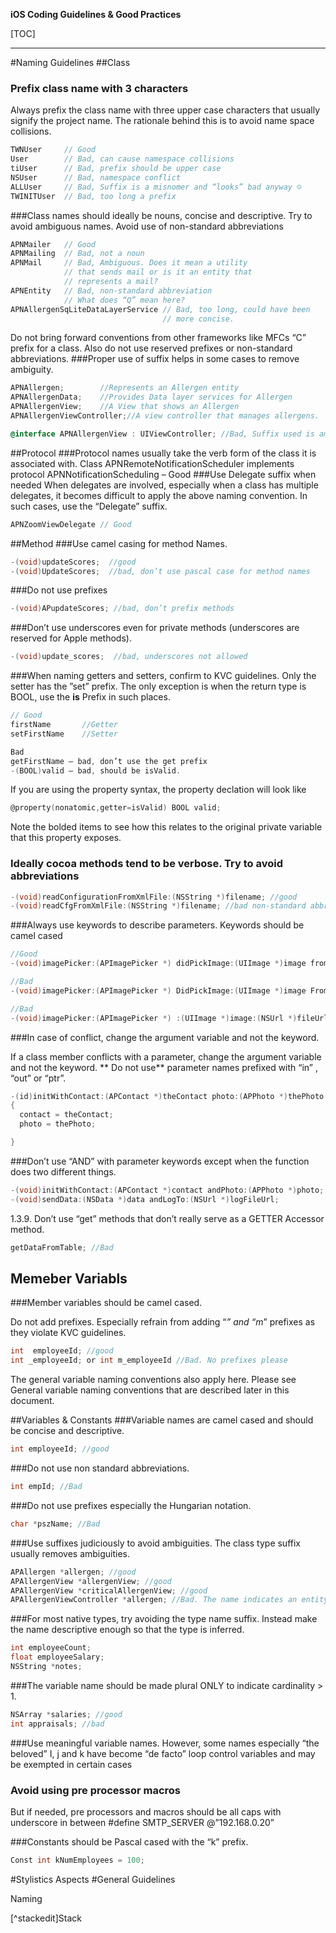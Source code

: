  
**iOS Coding Guidelines & Good Practices**

[TOC]

----------
#Naming Guidelines
##Class
### Prefix class name with 3 characters
Always prefix the class name with three upper case characters that usually signify the project name. The rationale behind this is to avoid name space collisions.

```ObjectiveC
TWNUser     // Good
User		// Bad, can cause namespace collisions
tiUser      // Bad, prefix should be upper case
NSUser      // Bad, namespace conflict
ALLUser     // Bad, Suffix is a misnomer and “looks” bad anyway ☺
TWINITUser  // Bad, too long a prefix
```
###Class names should ideally be nouns, concise and descriptive. 
Try to avoid ambiguous names. Avoid use of non-standard abbreviations
```ObjectiveC
APNMailer   // Good
APNMailing  // Bad, not a noun
APNMail     // Bad, Ambiguous. Does it mean a utility 
			// that sends mail or is it an entity that
			// represents a mail?
APNEntity   // Bad, non-standard abbreviation 
            // What does “Q” mean here? 
APNAllergenSqLiteDataLayerService // Bad, too long, could have been
					              // more concise.
```
Do not bring forward conventions from other frameworks like MFCs “C” prefix for a class. Also do not use reserved prefixes or non-standard abbreviations.
###Proper use of suffix helps in some cases to remove ambiguity. 

```ObjectiveC
APNAllergen;		//Represents an Allergen entity
APNAllergenData;	//Provides Data layer services for Allergen
APNAllergenView;	//A View that shows an Allergen
APNAllergenViewController;//A view controller that manages allergens.

@interface APNAllergenView : UIViewController; //Bad, Suffix used is ambiguous. The suffix should be ViewController
```
##Protocol
###Protocol names usually take the verb form of the class it is associated with. 
Class APNRemoteNotificationScheduler implements protocol APNNotificationScheduling – Good
###Use Delegate suffix when needed
When delegates are involved, especially when a class has multiple delegates, it becomes difficult to apply the above naming convention. In such cases, use the “Delegate” suffix.     
```ObjectiveC
APNZoomViewDelegate // Good
```
##Method
###Use camel casing for method Names. 
```ObjectiveC
-(void)updateScores;  //good
-(void)UpdateScores;  //bad, don’t use pascal case for method names
```
###Do not use prefixes
```ObjectiveC
-(void)APupdateScores; //bad, don’t prefix methods
```
###Don’t use underscores even for private methods (underscores are reserved for Apple methods). 
```ObjectiveC
-(void)update_scores;  //bad, underscores not allowed
```
###When naming getters and setters, confirm to KVC guidelines. 
Only the setter has the ”set” prefix. The only exception is when the return type is BOOL, use the  **is** Prefix in such places.

```ObjectiveC
// Good
firstName 		//Getter
setFirstName 	//Setter

Bad
getFirstName – bad, don’t use the get prefix
-(BOOL)valid – bad, should be isValid.
```
If you are using the property syntax, the property declation will look like
```ObjectiveC
@property(nonatomic,getter=isValid) BOOL valid;
```

Note the bolded items to see how this relates to the original private variable that this property exposes.

### Ideally cocoa methods tend to be verbose. Try to avoid abbreviations
```ObjectiveC
-(void)readConfigurationFromXmlFile:(NSString *)filename; //good
-(void)readCfgFromXmlFile:(NSString *)filename; //bad non-standard abbreviation
```

###Always use keywords to describe parameters. Keywords should be camel cased

```ObjectiveC
//Good
-(void)imagePicker:(APImagePicker *) didPickImage:(UIImage *)image fromFile:(NSUrl *)fileUrl;

//Bad
-(void)imagePicker:(APImagePicker *) DidPickImage:(UIImage *)image FromFile:(NSUrl *)fileUrl;     //wrong case for keywords

//Bad
-(void)imagePicker:(APImagePicker *) :(UIImage *)image:(NSUrl *)fileUrl; //No keywords
```

###In case of conflict, change the argument variable and not the keyword.

If a class member conflicts with a parameter, change the argument variable and not the keyword. ** Do not use** parameter names prefixed with “in” , “out” or  “ptr”.
```ObjectiveC
-(id)initWithContact:(APContact *)theContact photo:(APPhoto *)thePhoto
{
  contact = theContact;
  photo = thePhoto;

}
```
###Don’t use “AND” with parameter keywords except when the function does two different things.
```ObjectiveC
-(void)initWithContact:(APContact *)contact andPhoto:(APPhoto *)photo; //Bad
-(void)sendData:(NSData *)data andLogTo:(NSUrl *)logFileUrl;
```
1.3.9.	Don’t use “get” methods that don’t really serve as a GETTER Accessor method.
```ObjectiveC
getDataFromTable; //Bad
```

## Memeber Variabls
###Member variables should be camel cased.

Do not add prefixes. Especially refrain from adding “_” and “m_” prefixes as they violate KVC guidelines.
```ObjectiveC
int  employeeId; //good
int _employeeId; or int m_employeeId //Bad. No prefixes please
```

The general variable naming conventions also apply here. Please see General variable naming conventions that are described later in this document.

##Variables & Constants
###Variable names are camel cased and should be concise and descriptive.
```ObjectiveC
int employeeId; //good
```
###Do not use non standard abbreviations.
```ObjectiveC
int empId; //Bad
```
###Do not use prefixes especially the Hungarian notation.
```ObjectiveC
char *pszName; //Bad
```
###Use suffixes judiciously to avoid ambiguities.  The class type suffix usually removes ambiguities. 
```ObjectiveC
APAllergen *allergen; //good
APAllergenView *allergenView; //good
APAllergenView *criticalAllergenView; //good
APAllergenViewController *allergen; //Bad. The name indicates an entity type and not a view controller.
```
###For most native types, try avoiding the type name suffix. Instead make the name descriptive enough so that the type is inferred.
```ObjectiveC
int employeeCount;
float employeeSalary;
NSString *notes;
```
###The variable name should be made plural ONLY to indicate cardinality > 1.
```ObjectiveC
NSArray *salaries; //good
int appraisals; //bad
```
###Use meaningful variable names.
However, some names especially “the beloved” I, j and k have become  “de facto” loop control variables and may be exempted in certain cases 

### Avoid using pre processor macros
But if needed, pre processors and macros should be all caps with underscore in between
#define SMTP_SERVER @”192.168.0.20”

###Constants should be Pascal cased with the “k” prefix.
```ObjectiveC
Const int kNumEmployees = 100;
```


#Stylistics Aspects
#General Guidelines

Naming

 [^stackedit]Stack
>  [1]: http://math.stackexchange.com/
